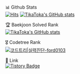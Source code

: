 <!-- - 👋 Hi, I’m Joochan Joseph Kim
- 👀 I’m interested in Multimodal AI and Embodied-AI
- 🌱 I’m currently learning Robotics
- 📫 How to reach me @ jckim@bi.snu.ac.kr
- 💞️ I’m looking to collaborate on VL, Embodied-Ai research -->

<!---
TikaToka/TikaToka is a ✨ special ✨ repository because its `README.md` (this file) appears on your GitHub profile.
You can click the Preview link to take a look at your changes.
--->
📊 Github Stats  
[![Hits](https://hits.seeyoufarm.com/api/count/incr/badge.svg?url=https%3A%2F%2Fgithub.com%2FTikaToka&count_bg=%2379C83D&title_bg=%23555555&icon=&icon_color=%23E7E7E7&title=hits&edge_flat=false)](https://hits.seeyoufarm.com) 
[![TikaToka's GitHub stats](https://github-readme-stats.vercel.app/api?username=TikaToka)](https://github.com/anuraghazra/github-readme-stats)
<!-- [![trophy](https://github-profile-trophy.vercel.app/?username=TikaToka&theme=onedark)](https://github.com/ryo-ma/github-profile-trophy) -->

🏆 Baekjoon Solved Rank  
[![TikaToka's GitHub stats](https://github-readme-stats.vercel.app/api?username=ford0103)](https://github.com/anuraghazra/github-readme-stats)

🎖️ Codetree Rank  
[![코드트리|실력진단-ford0103](https://banner.codetree.ai/v1/banner/ford0103)](https://www.codetree.ai/profiles/ford0103)

🔗 Link  
[![Tistory Badge](https://img.shields.io/badge/Tech%20Blog-555263?style=flat&logoColor=white)]("[https://cocoon1787.tistory.com/](https://slashpage.com/all-about-tika))
